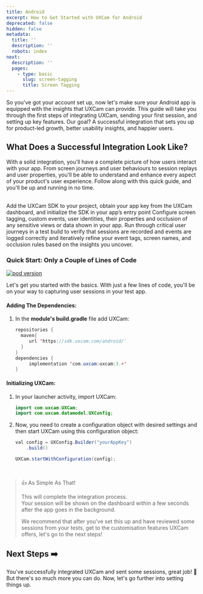 ```yaml
---
title: Android
excerpt: How to Get Started with UXCam for Android
deprecated: false
hidden: false
metadata:
  title: ''
  description: ''
  robots: index
next:
  description: ''
  pages:
    - type: basic
      slug: screen-tagging
      title: Screen Tagging
---
```

So you've got your account set up, now let's make sure your Android app is equipped with the insights that UXCam can provide. This guide will take you through the first steps of integrating UXCam, sending your first session, and setting up key features. Our goal? A successful integration that sets you up for product-led growth, better usability insights, and happier users.

## What Does a Successful Integration Look Like?

With a solid integration, you'll have a complete picture of how users interact with your app. From screen journeys and user behaviours to session replays and user properties, you'll be able to understand and enhance every aspect of your product's user experience. Follow along with this quick guide, and you'll be up and running in no time.

<br />

<SimpleStepper>
  <SimpleStep header="Step 1: Install And Initialize">
    Add the UXCam SDK to your project, obtain your app key from the UXCam dashboard, and initialize the SDK in your app’s entry point
  </SimpleStep>

  <SimpleStep header="Step 2: Customize Your Data">
    Configure screen tagging, custom events, user identities, their properties and occlusion of any sensitive views or data shown in your app.
  </SimpleStep>

  <SimpleStep header="Step 3: Test And Review">
    Run through critical user journeys in a test build to verify that sessions are recorded and events are logged correctly and iteratively refine your event tags, screen names, and occlusion rules based on the insights you uncover.
  </SimpleStep>
</SimpleStepper>

<br />

### Quick Start: Only a Couple of Lines of Code

[![pod version](https://img.shields.io/badge/Maven-3.+-green)](#)

Let's get you started with the basics. With just a few lines of code, you'll be on your way to capturing user sessions in your test app.

#### Adding The Dependencies:

1. In the **module's build.gradle** file add UXCam:
   ```java
   repositories {
     maven{ 
        url 'https://sdk.uxcam.com/android/' 
     } 
   } 
   dependencies { 
        implementation 'com.uxcam:uxcam:3.+' 
   }
   ```

#### Initializing UXCam:

1. In your launcher activity, import UXCam:
   ```java
   import com.uxcam.UXCam;
   import com.uxcam.datamodel.UXConfig;
   ```

2. Now, you need to create a configuration object with desired settings and then start UXCam using this configuration object:

   ```java
   val config = UXConfig.Builder("yourAppKey")
       .build()
   ```

   ```java
   UXCam.startWithConfiguration(config);
   ```

<br />

> 👍 As Simple As That!
>
> This will complete the integration process.\
> Your session will be shown on the dashboard within a few seconds after the app goes in the background.
>
> We recommend that after you've set this up and have reviewed some sessions from your tests, get to the customisation features UXCam offers, let's go to the next steps!

## Next Steps ➡️

You've successfully integrated UXCam and sent some sessions, great job! 🎉  But there's so much more you can do. Now, let's go further into setting things up.